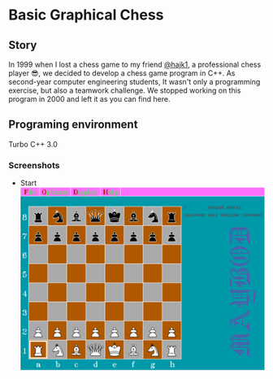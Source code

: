# Basic Graphical Chess
## Story
In 1999 when I lost a chess game to my friend [@hajk1](https://github.com/hajk1), a professional chess player :sunglasses:,  we decided to develop a chess game program in C++. As second-year computer engineering students, It wasn't only a programming exercise, but also a teamwork challenge. We stopped working on this program in 2000 and left it as you can find here. 
## Programing environment
Turbo C++ 3.0

### Screenshots
* Start
![Screenshots: Start](https://github.com/EhsanCode/basic_graphical_chess/blob/main/screenshots/screenshot_start.png?raw=true)
